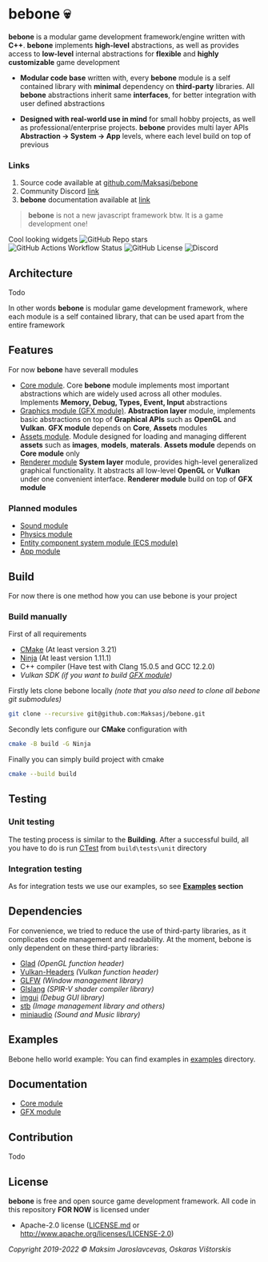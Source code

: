 # bebone 💀

**bebone** is a modular game development framework/engine written with **C++**. **bebone** implements **high-level** abstractions, as well as provides access to **low-level** internal abstractions for **flexible** and **highly customizable** game development

- **Modular code base** written with, every **bebone** module is a self contained library with **minimal** dependency on **third-party** libraries. All **bebone** abstractions inherit same **interfaces**, for better integration with user defined abstractions   

- **Designed with real-world use in mind** for small hobby projects, as well as professional/enterprise projects. **bebone** provides multi layer APIs **Abstraction -> System -> App** levels, where each level build on top of previous 

### Links
1. Source code available at [github.com/Maksasj/bebone](https://github.com/Maksasj/bebone)
2. Community Discord [link](https://discord.gg/v4mcTmuDTb)
3. **bebone** documentation available at [link](github.com/Maksasj/bebone/docs/DOCUMENTATION.md)

> **bebone** is not a new javascript framework btw. It is a game development one!

Cool looking widgets 
![GitHub Repo stars](https://img.shields.io/github/stars/Maksasj/bebone)
![GitHub Actions Workflow Status](https://img.shields.io/github/actions/workflow/status/Maksasj/bebone/clang_build_win.yml)
![GitHub License](https://img.shields.io/github/license/Maksasj/bebone)
![Discord](https://img.shields.io/discord/1156584129190711326?style=flat&label=discord)

## Architecture

Todo

In other words **bebone** is modular game development framework, where each module is a self contained library, that can be used apart from the entire framework

## Features
For now **bebone** have severall modules
* [Core module](). Core **bebone** module implements most important abstractions which are widely used across all other modules. Implements **Memory, Debug, Types, Event, Input** abstractions
* [Graphics module (GFX module)](). **Abstraction layer** module, implements basic abstractions on top of **Graphical APIs** such as **OpenGL** and **Vulkan**. **GFX module**
 depends on **Core**, **Assets** modules
* [Assets module](). Module designed for loading and managing different **assets** such as **images**, **models**, **materals**. **Assets module** depends on **Core module** only 
* [Renderer module]() **System layer** module, provides high-level generalized graphical functionality. It abstracts all low-level **OpenGL** or **Vulkan** under one convenient interface. **Renderer module** build on top of **GFX module**

### Planned modules
* [Sound module]()
* [Physics module]()
* [Entity component system module (ECS module)]()
* [App module]()

## Build
For now there is one method how you can use bebone is your project

### Build manually

First of all requirements
  - [CMake]() (At least version 3.21)
  - [Ninja]() (At least version 1.11.1)
  - C++ compiler (Have test with Clang 15.0.5 and GCC 12.2.0) 
  - *Vulkan SDK (if you want to build [GFX module]())*

  Firstly lets clone bebone locally *(note that you also need to clone all bebone git submodules)*

  ```bash
  git clone --recursive git@github.com:Maksasj/bebone.git
  ```

  Secondly lets configure our **CMake** configuration with
  ```bash
  cmake -B build -G Ninja
  ```

  Finally you can simply build project with cmake 
  ```bash
  cmake --build build
  ```

## Testing
### Unit testing
The testing process is similar to the **Building**. After a successful build, all you have to do is run [CTest](https://cmake.org/cmake/help/book/mastering-cmake/chapter/Testing%20With%20CMake%20and%20CTest.html) from ```build\tests\unit``` directory

### Integration testing
As for integration tests we use our examples, so see **[Examples]() section**

## Dependencies
For convenience, we tried to reduce the use of third-party libraries, as it complicates code management and readability.
At the moment, bebone is only dependent on these third-party libraries:
  - [Glad](https://github.com/Maksasj/glad/tree/all-extensions) *(OpenGL function header)*
  - [Vulkan-Headers](https://github.com/Maksasj/Vulkan-Headers/tree/main) *(Vulkan function header)*
  - [GLFW](https://github.com/Maksasj/glfw/tree/master) *(Window management library)*
  - [Glslang](https://github.com/KhronosGroup/glslang/tree/main) *(SPIR-V shader compiler library)* 
  - [imgui](https://github.com/Maksasj/imgui/tree/master) *(Debug GUI library)* 
  - [stb](https://github.com/Maksasj/stb/tree/master) *(Image management library and others)* 
  - [miniaudio](https://github.com/Maksasj/miniaudio/tree/master) *(Sound and Music library)*

## Examples
Bebone hello world example:
You can find examples in [examples](https://github.com/Maksasj/bebone/tree/master/examples) directory.

## Documentation
  - [Core module](https://github.com/Maksasj/bebone/blob/master/docs/Core.md)
  - [GFX module](https://github.com/Maksasj/bebone/blob/master/docs/Gfx.md)

## Contribution
Todo

## License
**bebone** is free and open source game development framework. All code in this repository **FOR NOW** is licensed under
-  Apache-2.0 license ([LICENSE.md](https://github.com/Maksasj/bebone/blob/master/LICENSE.md) or http://www.apache.org/licenses/LICENSE-2.0)

*Copyright 2019-2022 © Maksim Jaroslavcevas, Oskaras Vištorskis*